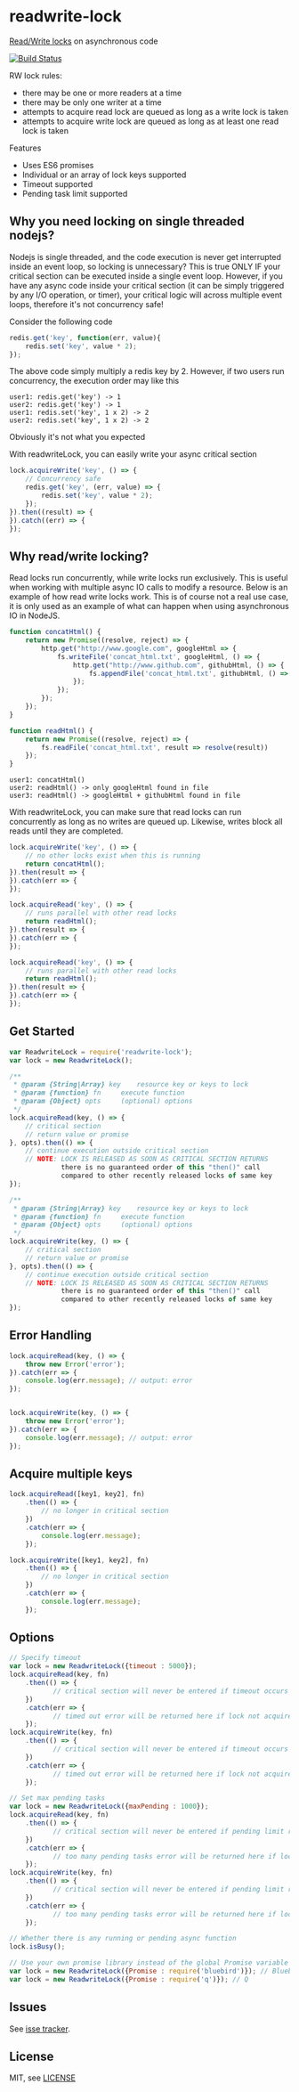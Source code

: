 # readwrite-lock

[Read/Write locks](https://en.wikipedia.org/wiki/Readers%E2%80%93writer_lock) on asynchronous code

[![Build Status](https://api.travis-ci.org/dataserve/readwrite-lock.svg?branch=master)](https://travis-ci.org/dataserve/readwrite-lock)

RW lock rules:
* there may be one or more readers at a time
* there may be only one writer at a time
* attempts to acquire read lock are queued as long as a write lock is taken
* attempts to acquire write lock are queued as long as at least one read lock is taken

Features
* Uses ES6 promises
* Individual or an array of lock keys supported
* Timeout supported
* Pending task limit supported

## Why you need locking on single threaded nodejs?

Nodejs is single threaded, and the code execution is never get interrupted inside an event loop, so locking is unnecessary? This is true ONLY IF your critical section can be executed inside a single event loop. However, if you have any async code inside your critical section (it can be simply triggered by any I/O operation, or timer), your critical logic will across multiple event loops, therefore it's not concurrency safe!

Consider the following code
```js
redis.get('key', function(err, value){
    redis.set('key', value * 2);
});
```
The above code simply multiply a redis key by 2.
However, if two users run concurrency, the execution order may like this
```
user1: redis.get('key') -> 1
user2: redis.get('key') -> 1
user1: redis.set('key', 1 x 2) -> 2
user2: redis.set('key', 1 x 2) -> 2
```
Obviously it's not what you expected


With readwriteLock, you can easily write your async critical section
```js
lock.acquireWrite('key', () => {
    // Concurrency safe
    redis.get('key', (err, value) => {
        redis.set('key', value * 2);
    });
}).then((result) => {
}).catch((err) => {
});
```

## Why read/write locking?

Read locks run concurrently, while write locks run exclusively. This is useful when working with multiple async IO calls to modify a resource. Below is an example of how read write locks work. This is of course not a real use case, it is only used as an example of what can happen when using asynchronous IO in NodeJS.

```js
function concatHtml() {
    return new Promise((resolve, reject) => {
        http.get("http://www.google.com", googleHtml => {
            fs.writeFile('concat_html.txt', googleHtml, () => {
                http.get("http://www.github.com", githubHtml, () => {
                    fs.appendFile('concat_html.txt', githubHtml, () => resolve);
                });
            });
        });
    });
}

function readHtml() {
    return new Promise((resolve, reject) => {
        fs.readFile('concat_html.txt', result => resolve(result))
    });
}
```

```
user1: concatHtml()
user2: readHtml() -> only googleHtml found in file
user3: readHtml() -> googleHtml + githubHtml found in file
```

With readwriteLock, you can make sure that read locks can run concurrently as long as no writes are queued up. Likewise, writes block all reads until they are completed.

```js
lock.acquireWrite('key', () => {
    // no other locks exist when this is running
    return concatHtml();
}).then(result => {
}).catch(err => {
});

lock.acquireRead('key', () => {
    // runs parallel with other read locks
    return readHtml();
}).then(result => {
}).catch(err => {
});

lock.acquireRead('key', () => {
    // runs parallel with other read locks
    return readHtml();
}).then(result => {
}).catch(err => {
});
```

## Get Started

```js
var ReadwriteLock = require('readwrite-lock');
var lock = new ReadwriteLock();

/**
 * @param {String|Array} key 	resource key or keys to lock
 * @param {function} fn 	execute function
 * @param {Object} opts 	(optional) options
 */
lock.acquireRead(key, () => {
    // critical section
    // return value or promise
}, opts).then(() => {
    // continue execution outside critical section
    // NOTE: LOCK IS RELEASED AS SOON AS CRITICAL SECTION RETURNS
             there is no guaranteed order of this "then()" call
             compared to other recently released locks of same key
});

/**
 * @param {String|Array} key 	resource key or keys to lock
 * @param {function} fn 	execute function
 * @param {Object} opts 	(optional) options
 */
lock.acquireWrite(key, () => {
    // critical section
    // return value or promise
}, opts).then(() => {
    // continue execution outside critical section
    // NOTE: LOCK IS RELEASED AS SOON AS CRITICAL SECTION RETURNS
             there is no guaranteed order of this "then()" call
             compared to other recently released locks of same key
});
```

## Error Handling

```js
lock.acquireRead(key, () => {
    throw new Error('error');
}).catch(err => {
    console.log(err.message); // output: error
});


lock.acquireWrite(key, () => {
    throw new Error('error');
}).catch(err => {
    console.log(err.message); // output: error
});
```

## Acquire multiple keys

```js
lock.acquireRead([key1, key2], fn)
    .then(() => {
        // no longer in critical section
    })
    .catch(err => {
        console.log(err.message);
    });

lock.acquireWrite([key1, key2], fn)
    .then(() => {
        // no longer in critical section
    })
    .catch(err => {
        console.log(err.message);
    });
```

## Options

```js
// Specify timeout
var lock = new ReadwriteLock({timeout : 5000});
lock.acquireRead(key, fn)
    .then(() => {
           // critical section will never be entered if timeout occurs
    })
    .catch(err => {
           // timed out error will be returned here if lock not acquired in given time
    });
lock.acquireWrite(key, fn)
    .then(() => {
           // critical section will never be entered if timeout occurs
    })
    .catch(err => {
           // timed out error will be returned here if lock not acquired in given time
    });

// Set max pending tasks
var lock = new ReadwriteLock({maxPending : 1000});
lock.acquireRead(key, fn)
    .then(() => {
           // critical section will never be entered if pending limit reached
    })
    .catch(err => {
           // too many pending tasks error will be returned here if lock not acquired in given time
    });
lock.acquireWrite(key, fn)
    .then(() => {
           // critical section will never be entered if pending limit reached
    })
    .catch(err => {
           // too many pending tasks error will be returned here if lock not acquired in given time
    });

// Whether there is any running or pending async function
lock.isBusy();

// Use your own promise library instead of the global Promise variable
var lock = new ReadwriteLock({Promise : require('bluebird')}); // Bluebird
var lock = new ReadwriteLock({Promise : require('q')}); // Q
```

## Issues

See [isse tracker](https://github.com/dataserve/readwrite-lock/issues).

## License

MIT, see [LICENSE](./LICENSE)
